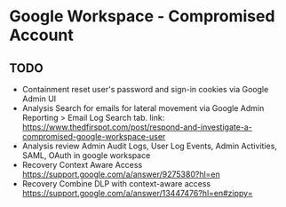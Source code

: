 # Google Workspace - Compromised Account

## TODO
- Containment reset user's password and sign-in cookies via Google Admin UI
- Analysis Search for emails for lateral movement via Google Admin Reporting > Email Log Search tab. link: https://www.thedfirspot.com/post/respond-and-investigate-a-compromised-google-workspace-user
- Analysis review Admin Audit Logs, User Log Events, Admin Activities, SAML, OAuth in google workspace
- Recovery Context Aware Access https://support.google.com/a/answer/9275380?hl=en
- Recovery Combine DLP with context-aware access https://support.google.com/a/answer/13447476?hl=en#zippy=
